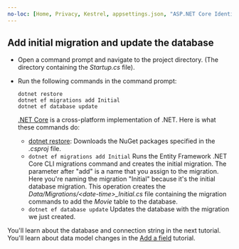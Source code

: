 ```yaml
---
no-loc: [Home, Privacy, Kestrel, appsettings.json, "ASP.NET Core Identity", cookie, Cookie, Blazor, "Blazor Server", "Blazor WebAssembly", "Identity", "Let's Encrypt", Razor, SignalR]
---
```

## Add initial migration and update the database

* Open a command prompt and navigate to the project directory. (The directory containing the *Startup.cs* file).

* Run the following commands in the command prompt:

  ```dotnetcli
  dotnet restore
  dotnet ef migrations add Initial
  dotnet ef database update
  ```

  [.NET Core](/dotnet/core/tools/index) is a cross-platform implementation of .NET. Here is what these commands do:

  * [dotnet restore](/dotnet/core/tools/dotnet-restore): Downloads the NuGet packages specified in the *.csproj* file.
  * `dotnet ef migrations add Initial` Runs the Entity Framework .NET Core CLI migrations command and creates the initial migration. The parameter after "add" is a name that you assign to the migration. Here you're naming the migration "Initial" because it's the initial database migration. This operation creates the *Data/Migrations/\<date-time>_Initial.cs* file containing the migration commands to add the *Movie* table to the database.
  * `dotnet ef database update`  Updates the database with the migration we just created.

You'll learn about the database and connection string in the next tutorial. You'll learn about data model changes in the [Add a field](xref:tutorials/first-mvc-app/new-field) tutorial.
